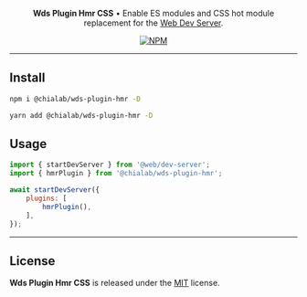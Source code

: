 <p align="center">
    <strong>Wds Plugin Hmr CSS</strong> • Enable ES modules and CSS hot module replacement for the <a href="https://modern-web.dev/docs/dev-server/overview/">Web Dev Server</a>.
</p>

<p align="center">
    <a href="https://www.npmjs.com/package/@chialab/wds-plugin-hmr"><img alt="NPM" src="https://img.shields.io/npm/v/@chialab/wds-plugin-hmr.svg?style=flat-square"></a>
</p>

---

## Install

```sh
npm i @chialab/wds-plugin-hmr -D
```

```sh
yarn add @chialab/wds-plugin-hmr -D
```

## Usage

```js
import { startDevServer } from '@web/dev-server';
import { hmrPlugin } from '@chialab/wds-plugin-hmr';

await startDevServer({
    plugins: [
        hmrPlugin(),
    ],
});
```

---

## License

**Wds Plugin Hmr CSS** is released under the [MIT](https://github.com/chialab/rna/blob/main/packages/wds-plugin-hmr/LICENSE) license.
